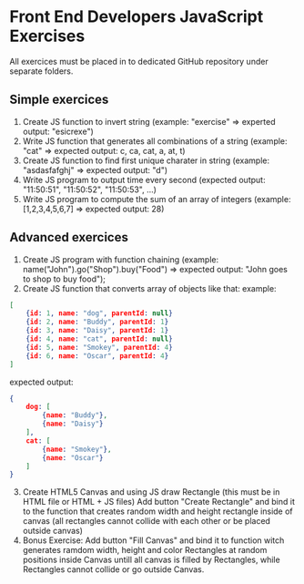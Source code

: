 # Front End Developers JavaScript Exercises

All exercices must be placed in to dedicated GitHub repository under separate folders.

## Simple exercices

1. Create JS function to invert string (example: "exercise" => experted output: "esicrexe")
2. Write JS function that generates all combinations of a string (example: "cat" => expected output: c, ca, cat, a, at, t)
3. Create JS function to find first unique charater in string (example: "asdasfafghj" => expected output: "d")
4. Write JS program to output time every second (expected output: "11:50:51", "11:50:52", "11:50:53", ...)
5. Write JS program to compute the sum of an array of integers (example: [1,2,3,4,5,6,7] => expected output: 28)

## Advanced exercices

1. Create JS program with function chaining (example: name("John").go("Shop").buy("Food") => expected output: "John goes to shop to buy food");
2. Create JS function that converts array of objects like that: 
 example: 
```json
[
	{id: 1, name: "dog", parentId: null}
	{id: 2, name: "Buddy", parentId: 1}
	{id: 3, name: "Daisy", parentId: 1}
	{id: 4, name: "cat", parentId: null}
	{id: 5, name: "Smokey", parentId: 4}
	{id: 6, name: "Oscar", parentId: 4}
]
```
 expected output:
```json
{
	dog: [
		{name: "Buddy"},
		{name: "Daisy"}
	],
	cat: [
		{name: "Smokey"},
		{name: "Oscar"}
	]
}
```
3. Create HTML5 Canvas and using JS draw Rectangle (this must be in HTML file or HTML + JS files) Add button "Create Rectangle" and bind it to the function that creates random width and height rectangle inside of canvas (all rectangles cannot collide with each other or be placed outside canvas)
4. Bonus Exercise: Add button "Fill Canvas" and bind it to function witch generates ramdom width, height and color Rectangles at random positions inside Canvas untill all canvas is filled by Rectangles, while Rectangles cannot collide or go outside Canvas.
